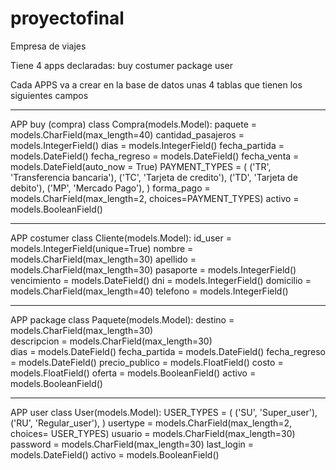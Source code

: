 # proyectofinal

Empresa de viajes

Tiene 4 apps declaradas:
buy
costumer
package
user

Cada APPS va a crear en la base de datos unas 4 tablas que tienen los siguientes campos

-------------------------
APP buy (compra)
class Compra(models.Model):
    paquete = models.CharField(max_length=40)
    cantidad_pasajeros = models.IntegerField()
    dias = models.IntegerField()
    fecha_partida = models.DateField()
    fecha_regreso = models.DateField()
    fecha_venta = models.DateField(auto_now = True)
    PAYMENT_TYPES = (
        ('TR', 'Transferencia bancaria'),
        ('TC', 'Tarjeta de credito'),
        ('TD', 'Tarjeta de debito'),
        ('MP', 'Mercado Pago'),
    )
    forma_pago = models.CharField(max_length=2, choices=PAYMENT_TYPES)
    activo = models.BooleanField()
 
-------------------------
APP costumer
class Cliente(models.Model):
    id_user = models.IntegerField(unique=True)
    nombre = models.CharField(max_length=30)
    apellido = models.CharField(max_length=30)
    pasaporte = models.IntegerField()
    vencimiento = models.DateField()
    dni = models.IntegerField()
    domicilio = models.CharField(max_length=40)
    telefono = models.IntegerField()

-------------------------
APP package
class Paquete(models.Model):
    destino = models.CharField(max_length=30)    
    descripcion = models.CharField(max_length=30)   
    dias = models.DateField()
    fecha_partida = models.DateField()
    fecha_regreso = models.DateField()
    precio_publico = models.FloatField()
    costo = models.FloatField()
    oferta = models.BooleanField()
    activo = models.BooleanField()

-------------------------
APP user
class User(models.Model):
    USER_TYPES = (
        ('SU', 'Super_user'),
        ('RU', 'Regular_user'),
    )
    usertype = models.CharField(max_length=2, choices= USER_TYPES)
    usuario = models.CharField(max_length=30)
    password = models.CharField(max_length=30)
    last_login = models.DateField()
    activo = models.BooleanField()




